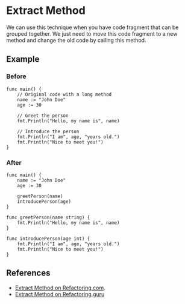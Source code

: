 # Extract Method

We can use this technique when you have code fragment that can be grouped together. We just need to move this code fragment to a new method and change the old code by calling this method.

## Example

### Before

```
func main() {
    // Original code with a long method
    name := "John Doe"
    age := 30

    // Greet the person
    fmt.Println("Hello, my name is", name)

    // Introduce the person
    fmt.Println("I am", age, "years old.")
    fmt.Println("Nice to meet you!")
}
```

### After

```
func main() {
    name := "John Doe"
    age := 30

    greetPerson(name)
    introducePerson(age)
}

func greetPerson(name string) {
    fmt.Println("Hello, my name is", name)
}

func introducePerson(age int) {
    fmt.Println("I am", age, "years old.")
    fmt.Println("Nice to meet you!")
}
```

## References

- [Extract Method on Refactoring.com](https://refactoring.com/catalog/extractFunction.html).
- [Extract Method on Refactoring.guru](https://refactoring.guru/extract-method)